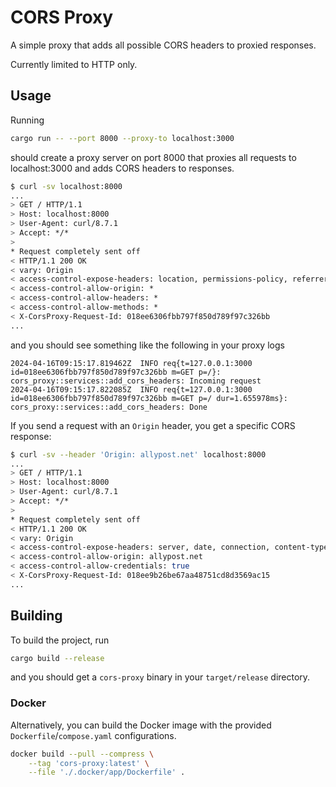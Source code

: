 # CORS Proxy

A simple proxy that adds all possible CORS headers to proxied responses.

Currently limited to HTTP only.

## Usage

Running

```bash
cargo run -- --port 8000 --proxy-to localhost:3000
```

should create a proxy server on port 8000 that proxies all requests to localhost:3000 and adds CORS headers to responses.

```bash
$ curl -sv localhost:8000
...
> GET / HTTP/1.1
> Host: localhost:8000
> User-Agent: curl/8.7.1
> Accept: */*
>
* Request completely sent off
< HTTP/1.1 200 OK
< vary: Origin
< access-control-expose-headers: location, permissions-policy, referrer-policy, vary, x-clacks-overhead, x-content-type-options, date, content-length, content-type
< access-control-allow-origin: *
< access-control-allow-headers: *
< access-control-allow-methods: *
< X-CorsProxy-Request-Id: 018ee6306fbb797f850d789f97c326bb
...
```

and you should see something like the following in your proxy logs

```log
2024-04-16T09:15:17.819462Z  INFO req{t=127.0.0.1:3000 id=018ee6306fbb797f850d789f97c326bb m=GET p=/}: cors_proxy::services::add_cors_headers: Incoming request
2024-04-16T09:15:17.822085Z  INFO req{t=127.0.0.1:3000 id=018ee6306fbb797f850d789f97c326bb m=GET p=/ dur=1.655978ms}: cors_proxy::services::add_cors_headers: Done
```

If you send a request with an `Origin` header, you get a specific CORS response:

```bash
$ curl -sv --header 'Origin: allypost.net' localhost:8000
...
> GET / HTTP/1.1
> Host: localhost:8000
> User-Agent: curl/8.7.1
> Accept: */*
>
* Request completely sent off
< HTTP/1.1 200 OK
< vary: Origin
< access-control-expose-headers: server, date, connection, content-type, content-length
< access-control-allow-origin: allypost.net
< access-control-allow-credentials: true
< X-CorsProxy-Request-Id: 018ee9b26be67aa48751cd8d3569ac15
...
```

## Building

To build the project, run

```bash
cargo build --release
```

and you should get a `cors-proxy` binary in your `target/release` directory.

### Docker

Alternatively, you can build the Docker image with the provided `Dockerfile`/`compose.yaml` configurations.

```bash
docker build --pull --compress \
    --tag 'cors-proxy:latest' \
    --file './.docker/app/Dockerfile' .
```

